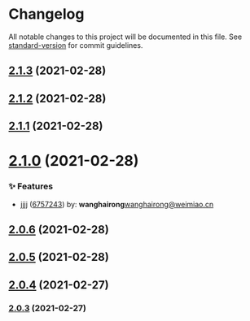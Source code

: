 # Changelog

All notable changes to this project will be documented in this file. See [standard-version](https://github.com/conventional-changelog/standard-version) for commit guidelines.

## [2.1.3](https://github.com/HaiRongHaHA/moonlit-night/compare/v2.1.2...v2.1.3) (2021-02-28)



## [2.1.2](https://github.com/HaiRongHaHA/moonlit-night/compare/v2.1.1...v2.1.2) (2021-02-28)



## [2.1.1](https://github.com/HaiRongHaHA/moonlit-night/compare/v2.1.0...v2.1.1) (2021-02-28)



# [2.1.0](https://github.com/HaiRongHaHA/moonlit-night/compare/v2.0.6...v2.1.0) (2021-02-28)


### ✨ Features

* jjjj ([6757243](https://github.com/HaiRongHaHA/moonlit-night/commit/6757243)) by: **wanghairong**<wanghairong@weimiao.cn>



## [2.0.6](https://github.com/HaiRongHaHA/moonlit-night/compare/v2.0.5...v2.0.6) (2021-02-28)



## [2.0.5](https://github.com/HaiRongHaHA/moonlit-night/compare/v2.0.4...v2.0.5) (2021-02-28)



## [2.0.4](https://github.com/HaiRongHaHA/moonlit-night/compare/v2.0.3...v2.0.4) (2021-02-27)



### [2.0.3](https://github.com/HaiRongHaHA/moonlit-night/compare/v2.0.2...v2.0.3) (2021-02-27)
